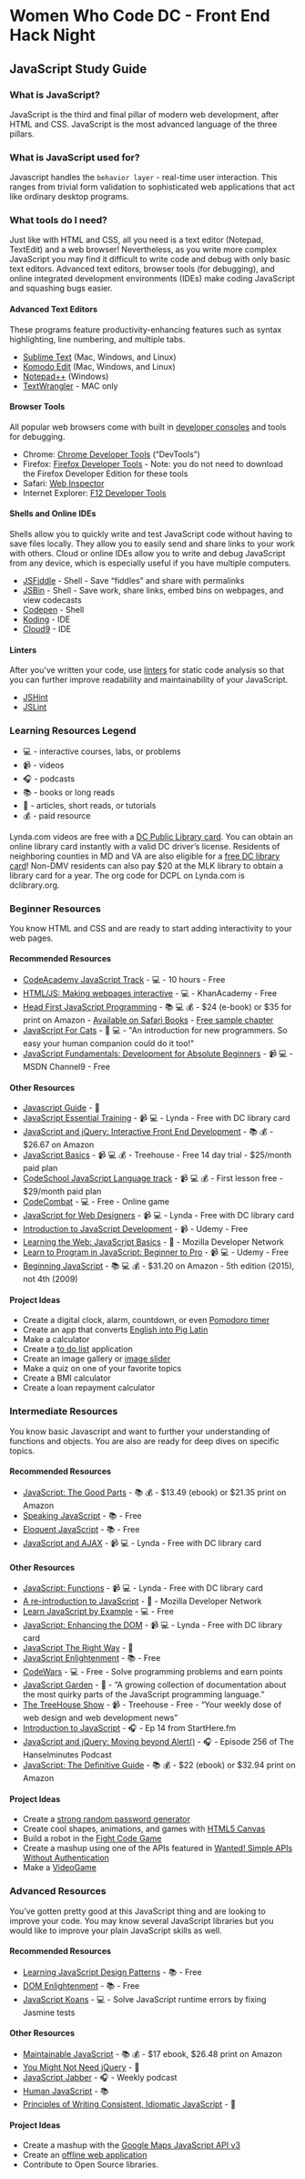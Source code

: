 # Women Who Code DC - Front End Hack Night
## JavaScript Study Guide

### What is JavaScript?
JavaScript is the third and final pillar of modern web development, after HTML and CSS. JavaScript is the most advanced language of the three pillars.

### What is JavaScript used for?
Javascript handles the `behavior layer` - real-time user interaction. This ranges from trivial form validation to sophisticated web applications that act like ordinary desktop programs.

### What tools do I need?
Just like with HTML and CSS, all you need is a text editor (Notepad, TextEdit) and a web browser! Nevertheless, as you write more complex JavaScript you may find it difficult to write code and debug with only basic text editors. Advanced text editors, browser tools (for debugging), and online integrated development environments (IDEs) make coding JavaScript and squashing bugs easier.

#### Advanced Text Editors
These programs feature productivity-enhancing features such as syntax highlighting, line numbering, and multiple tabs.

* [Sublime Text](http://www.sublimetext.com/) (Mac, Windows, and Linux)
* [Komodo Edit](http://komodoide.com/komodo-edit/) (Mac, Windows, and Linux)
* [Notepad++](http://notepad-plus-plus.org/) (Windows)
* [TextWrangler](http://www.barebones.com/products/textwrangler/) - MAC only

#### Browser Tools
All popular web browsers come with built in [developer consoles](http://wickedlysmart.com/hfjsconsole/) and tools for debugging.

* Chrome: [Chrome Developer Tools](https://developer.chrome.com/devtools) (“DevTools”)
* Firefox: [Firefox Developer Tools](https://developer.mozilla.org/en-US/docs/Tools) - Note: you do not need to download the Firefox Developer Edition for these tools
* Safari: [Web Inspector](https://developer.apple.com/safari/tools/)
* Internet Explorer: [F12 Developer Tools](https://msdn.microsoft.com/library/ie/bg182326(v=vs.85))

#### Shells and Online IDEs
Shells allow you to quickly write and test JavaScript code without having to save files locally. They allow you to easily send and share links to your work with others. Cloud or online IDEs allow you to write and debug JavaScript from any device, which is especially useful if you have multiple computers.

* [JSFiddle](http://jsfiddle.net/) - Shell - Save “fiddles” and share with permalinks
* [JSBin](http://jsbin.com/) - Shell - Save work, share links, embed bins on webpages, and view codecasts
* [Codepen](http://codepen.io/) - Shell
* [Koding](https://koding.com/) - IDE
* [Cloud9](https://c9.io/) - IDE

#### Linters
After you've written your code, use [linters](http://en.wikipedia.org/wiki/Lint_%28software%29) for static code analysis so that you can further improve readability and maintainability of your JavaScript.

* [JSHint](http://jshint.com/)
* [JSLint](http://www.jslint.com/)

### Learning Resources Legend
* :computer: - interactive courses, labs, or problems
* :video_camera: - videos
* :headphones: - podcasts
* :books: - books or long reads
* :page_facing_up: - articles, short reads, or tutorials
* :moneybag: - paid resource

Lynda.com videos are free with a [DC Public Library card](http://dclibrary.org/node/46352). You can obtain an online library card instantly with a valid DC driver’s license. Residents of neighboring counties in MD and VA are also eligible for a [free DC library card](http://dclibrary.org/getacard)! Non-DMV residents can also pay $20 at the MLK library to obtain a library card for a year. The org code for DCPL on Lynda.com is dclibrary.org.

### Beginner Resources
You know HTML and CSS and are ready to start adding interactivity to your web pages.

#### Recommended Resources
* [CodeAcademy JavaScript Track](http://www.codecademy.com/en/tracks/javascript) - :computer: - 10 hours - Free
* [HTML/JS: Making webpages interactive](https://www.khanacademy.org/computing/computer-programming/html-css-js) - :computer: - KhanAcademy - Free
* [Head First JavaScript Programming](http://www.amazon.com/Head-First-JavaScript-Programming-Freeman/dp/144934013X) - :books: :computer: :moneybag: - $24 (e-book) or $35 for print on Amazon - [Available on Safari Books](https://www.safaribooksonline.com/) - [Free sample chapter](http://cdn.oreillystatic.com/oreilly/booksamplers/9781449340131_sampler.pdf)
* [JavaScript For Cats](http://jsforcats.com/) - :page_facing_up: :computer: - "An introduction for new programmers. So easy your human companion could do it too!"
* [JavaScript Fundamentals: Development for Absolute Beginners](http://channel9.msdn.com/Series/Javascript-Fundamentals-Development-for-Absolute-Beginners) - :video_camera: :computer: - MSDN Channel9 - Free

#### Other Resources
* [Javascript Guide](https://github.com/ExactTarget/javascript/blob/master/README.md) -  :page_facing_up:
* [JavaScript Essential Training](http://www.lynda.com/JavaScript-tutorials/JavaScript-Essential-Training/81266-2.html) - :video_camera: :computer: - Lynda - Free with DC library card
* [JavaScript and jQuery: Interactive Front End Development](http://javascriptbook.com/about/) - :books: :moneybag: - $26.67 on Amazon
* [JavaScript Basics](http://teamtreehouse.com/library/javascript-basics) - :video_camera: :computer: :moneybag: - Treehouse - Free 14 day trial - $25/month paid plan
* [CodeSchool JavaScript Language track](https://www.codeschool.com/paths/javascript) - :video_camera: :computer: :moneybag: - First lesson free - $29/month paid plan
* [CodeCombat](http://codecombat.com/) - :computer: - Free - Online game
* [JavaScript for Web Designers](http://www.lynda.com/JavaScript-tutorials/JavaScript-Web-Designers/144203-2.html) - :video_camera: :computer: - Lynda - Free with DC library card
* [Introduction to JavaScript Development](https://www.udemy.com/refactoru-intro-js) - :video_camera: - Udemy - Free
* [Learning the Web: JavaScript Basics](https://developer.mozilla.org/en-US/Learn/Getting_started_with_the_web/JavaScript_basics) - :page_facing_up: - Mozilla Developer Network
* [Learn to Program in JavaScript: Beginner to Pro](https://www.udemy.com/programming-in-javascript) - :video_camera: :computer: - Udemy - Free
* [Beginning JavaScript](http://www.amazon.com/Beginning-JavaScript-Jeremy-McPeak/dp/1118903331) - :books: :computer: :moneybag: - $31.20 on Amazon - 5th edition (2015), not 4th (2009)

#### Project Ideas
* Create a digital clock, alarm, countdown, or even [Pomodoro timer](http://tomato-timer.com/)
* Create an app that converts [English into Pig Latin](http://www.wordplays.com/pig-latin)
* Make a calculator
* Create a [to do list](http://thewebrocks.com/publications/smashingbook3/todolist/) application
* Create an image gallery or [image slider](http://rafbm.github.io/howtomakeaslider/)
* Make a quiz on one of your favorite topics
* Create a BMI calculator
* Create a loan repayment calculator

### Intermediate Resources
You know basic Javascript and want to further your understanding of functions and objects. You are also are ready for deep dives on specific topics.

#### Recommended Resources
* [JavaScript: The Good Parts](http://www.amazon.com/JavaScript-Good-Parts-Douglas-Crockford/dp/0596517742) - :books: :moneybag: - $13.49 (ebook) or $21.35 print on Amazon
* [Speaking JavaScript](http://speakingjs.com/) - :books: - Free
* [Eloquent JavaScript](http://eloquentjavascript.net/) - :books: - Free
* [JavaScript and AJAX](http://www.lynda.com/Developer-tutorials/JavaScript-and-AJAX/114900-2.html) - :video_camera: :computer: - Lynda - Free with DC library card

#### Other Resources
* [JavaScript: Functions](http://www.lynda.com/JavaScript-tutorials/JavaScript-Functions/148137-2.html) - :video_camera: :computer: - Lynda - Free with DC library card
* [A re-introduction to JavaScript](https://developer.mozilla.org/en-US/docs/Web/JavaScript/A_re-introduction_to_JavaScript) - :page_facing_up: - Mozilla Developer Network
* [Learn JavaScript by Example](https://www.learneroo.com/modules/64) - :computer: - Free
* [JavaScript: Enhancing the DOM](http://www.lynda.com/HTML-tutorials/JavaScript-Enhancing-DOM/122462-2.html) - :video_camera: :computer: - Lynda - Free with DC library card
* [JavaScript The Right Way](http://jstherightway.org/) - :page_facing_up:
* [JavaScript Enlightenment](http://www.javascriptenlightenment.com/) - :books: - Free
* [CodeWars](http://www.codewars.com/join?language=javascript) - :computer: - Free - Solve programming problems and earn points
* [JavaScript Garden](http://bonsaiden.github.io/JavaScript-Garden/) - :page_facing_up: - “A growing collection of documentation about the most quirky parts of the JavaScript programming language.”
* [The TreeHouse Show](http://teamtreehouse.com/library/the-treehouse-show) - :video_camera: - Treehouse - Free - “Your weekly dose of web design and web development news”
* [Introduction to JavaScript](http://starthere.fm/webdev/14) - :headphones: - Ep 14 from StartHere.fm
* [JavaScript and jQuery: Moving beyond Alert()](http://hanselminutes.com/256/javascript-and-jquery-moving-beyond-alert) - :headphones: - Episode 256 of The Hanselminutes Podcast
* [JavaScript: The Definitive Guide](http://www.amazon.com/JavaScript-Definitive-Guide-Activate-Guides/dp/0596805527) - :books: :moneybag: - $22 (ebook) or $32.94 print on Amazon

#### Project Ideas
* Create a [strong random password generator](https://strongpasswordgenerator.com/)
* Create cool shapes, animations, and games with [HTML5 Canvas](http://billmill.org/static/canvastutorial/index.html)
* Build a robot in the [Fight Code Game](http://fightcodegame.com/)
* Create a mashup using one of the APIs featured in [Wanted! Simple APIs Without Authentication](https://shkspr.mobi/blog/2014/04/wanted-simple-apis-without-authentication/)
* Make a [VideoGame](http://www.codecademy.com/courses/web-beginner-en-X7bpO/0/1?curriculum_id=50b91eda28c2fb212300039e)

### Advanced Resources
You’ve gotten pretty good at this JavaScript thing and are looking to improve your code. You may know several JavaScript libraries but you would like to improve your plain JavaScript skills as well.

#### Recommended Resources
* [Learning JavaScript Design Patterns](http://addyosmani.com/resources/essentialjsdesignpatterns/book/) - :books: - Free
* [DOM Enlightenment](http://domenlightenment.com/) - :books: - Free
* [JavaScript Koans](https://github.com/mrdavidlaing/javascript-koans) - :computer: - Solve JavaScript runtime errors by fixing Jasmine tests

#### Other Resources
* [Maintainable JavaScript](http://www.amazon.com/Maintainable-JavaScript-Nicholas-C-Zakas/dp/1449327680) - :books: :moneybag: - $17 ebook, $26.48 print on Amazon
* [You Might Not Need jQuery](http://youmightnotneedjquery.com/) - :page_facing_up:
* [JavaScript Jabber](http://devchat.tv/js-jabber/) - :headphones: - Weekly podcast
* [Human JavaScript](http://read.humanjavascript.com/) - :books:
* [Principles of Writing Consistent, Idiomatic JavaScript](https://github.com/rwaldron/idiomatic.js) - :page_facing_up:

#### Project Ideas
* Create a mashup with the [Google Maps JavaScript API v3](https://developers.google.com/maps/documentation/javascript/tutorial)
* Create an [offline web application](http://diveintohtml5.info/offline.html)
* Contribute to Open Source libraries.
